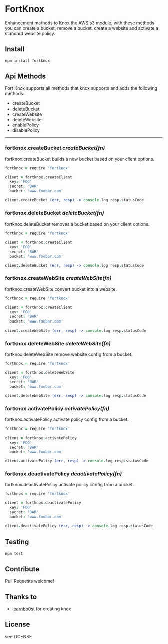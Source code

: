 # FortKnox

Enhancement methods to Knox the AWS s3 module, with these methods you can create a bucket, remove a bucket, create a website and activate a standard website policy.

## Install

``` sh
npm install fortknox
```

## Api Methods

Fort Knox supports all methods that knox supports and adds the following
methods:

* createBucket
* deleteBucket
* createWebsite
* deleteWebsite
* enablePolicy
* disablePolicy

---

### fortknox.createBucket *createBucket(fn)*

fortknox.createBucket builds a new bucket based on your client options.

``` coffeescript
fortknox = require 'fortknox'

client = fortknox.createClient
  key: 'FOO'
  secret: 'BAR'
  bucket: 'www.foobar.com'

client.createBucket (err, resp) -> console.log resp.statusCode
```

### fortknox.deleteBucket *deleteBucket(fn)*

fortknox.deleteBucket removes a bucket based on your client options.

``` coffeescript
fortknox = require 'fortknox'

client = fortknox.createClient
  key: 'FOO'
  secret: 'BAR'
  bucket: 'www.foobar.com'

client.deleteBucket (err, resp) -> console.log resp.statusCode
```

### fortknox.createWebSite *createWebSite(fn)*

fortknox.createWebSite convert bucket into a website.

``` coffeescript
fortknox = require 'fortknox'

client = fortknox.createClient
  key: 'FOO'
  secret: 'BAR'
  bucket: 'www.foobar.com'

client.createWebSite (err, resp) -> console.log resp.statusCode
```

### fortknox.deleteWebSite *deleteWebSite(fn)*

fortknox.deleteWebSite remove website config from a bucket.

``` coffeescript
fortknox = require 'fortknox'

client = fortknox.deleteWebSite
  key: 'FOO'
  secret: 'BAR'
  bucket: 'www.foobar.com'

client.deleteWebSite (err, resp) -> console.log resp.statusCode
```
### fortknox.activatePolicy *activatePolicy(fn)*

fortknox.activatePolicy activate policy config from a bucket.

``` coffeescript
fortknox = require 'fortknox'

client = fortknox.activatePolicy
  key: 'FOO'
  secret: 'BAR'
  bucket: 'www.foobar.com'

client.activatePolicy (err, resp) -> console.log resp.statusCode
```

### fortknox.deactivatePolicy *deactivatePolicy(fn)*

fortknox.deactivatePolicy activate policy config from a bucket.

``` coffeescript
fortknox = require 'fortknox'

client = fortknox.deactivatePolicy
  key: 'FOO'
  secret: 'BAR'
  bucket: 'www.foobar.com'

client.deactivatePolicy (err, resp) -> console.log resp.statusCode
```

## Testing

``` sh
npm test
```

## Contribute

Pull Requests welcome!

## Thanks to

* [learnbo0st](https://github.com/LearnBoost/knox) for creating knox

## License

see LICENSE